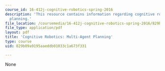 ```yaml
---
course_id: 16-412j-cognitive-robotics-spring-2016
description: 'This resource contains information regarding cognitive robotics: Multi-agent
  planning.'
file_location: /coursemedia/16-412j-cognitive-robotics-spring-2016/829b09a9195aaeddb01033c1a673f331_MIT16_412JS16_L11.pdf
file_type: application/pdf
layout: pdf
title: 'Cognitive Robotics: Multi-Agent Planning'
type: course
uid: 829b09a9195aaeddb01033c1a673f331

---
```

None